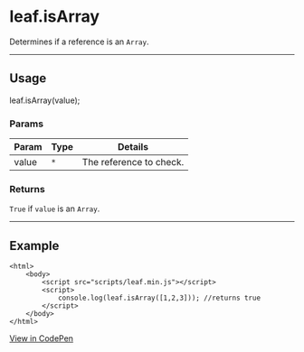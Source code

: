 # leaf.isArray

Determines if a reference is an `Array`.

----------------------------------------------------------------------

## Usage

leaf.isArray(value);

### Params

| Param           | Type          | Details                          |
| --------------- | ------------- | -------------------------------- |
| value           | `*`           | The reference to check.          |

### Returns

`True` if `value` is an `Array`.

----------------------------------------------------------------------

## Example

	<html>
		<body>
			<script src="scripts/leaf.min.js"></script>
			<script>
				console.log(leaf.isArray([1,2,3])); //returns true
			</script>
		</body>
	</html>

[View in CodePen](https://codepen.io/leaf-git/pen/pELYZg)

